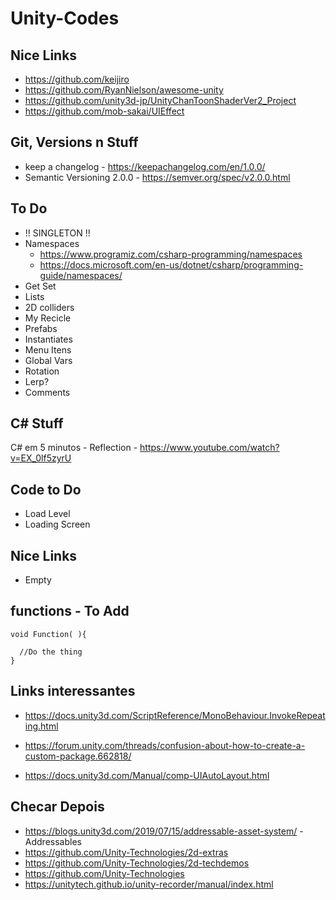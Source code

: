 # Unity-Codes

## Nice Links

 - https://github.com/keijiro
 - https://github.com/RyanNielson/awesome-unity
 - https://github.com/unity3d-jp/UnityChanToonShaderVer2_Project
 - https://github.com/mob-sakai/UIEffect

## Git, Versions n Stuff
 - keep a changelog - https://keepachangelog.com/en/1.0.0/
 - Semantic Versioning 2.0.0 - https://semver.org/spec/v2.0.0.html


## To Do

- !! SINGLETON !!
- Namespaces
	 - https://www.programiz.com/csharp-programming/namespaces
	 - https://docs.microsoft.com/en-us/dotnet/csharp/programming-guide/namespaces/
- Get Set
- Lists
- 2D colliders
- My Recicle
- Prefabs
- Instantiates
- Menu Itens
- Global Vars
- Rotation
- Lerp?
- Comments

## C# Stuff
C# em 5 minutos - Reflection - https://www.youtube.com/watch?v=EX_0lf5zyrU

## Code to Do
- Load Level
- Loading Screen

## Nice Links
- Empty


## functions - To Add

	void Function( ){
		
  	  //Do the thing
	}

## Links interessantes

- https://docs.unity3d.com/ScriptReference/MonoBehaviour.InvokeRepeating.html

- https://forum.unity.com/threads/confusion-about-how-to-create-a-custom-package.662818/

- https://docs.unity3d.com/Manual/comp-UIAutoLayout.html

## Checar Depois

- https://blogs.unity3d.com/2019/07/15/addressable-asset-system/ - Addressables
- https://github.com/Unity-Technologies/2d-extras
- https://github.com/Unity-Technologies/2d-techdemos
- https://github.com/Unity-Technologies
- https://unitytech.github.io/unity-recorder/manual/index.html

